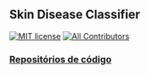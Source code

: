 ## Skin Disease Classifier
[![MIT license](http://img.shields.io/badge/license-MIT-brightgreen.svg)](http://opensource.org/licenses/MIT)
[![All Contributors](https://img.shields.io/badge/all_contributors-5-orange.svg?style=flat-square)](#contributors)

### [Repositórios de código](https://github.com/skincare-deep-learning)